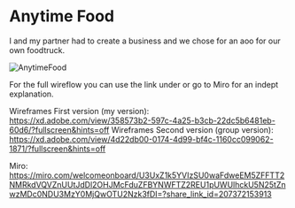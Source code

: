 # Anytime Food

I and my partner had to create a business and we chose for an aoo for our own foodtruck.

![AnytimeFood](https://user-images.githubusercontent.com/57445093/198983582-4bc16d14-3f2f-4f53-80dc-dcc64a49fa8f.png)


For the full wireflow you can use the link under or go to Miro for an indept explanation.

Wireframes First version (my version): https://xd.adobe.com/view/358573b2-597c-4a25-b3cb-22dc5b6481eb-60d6/?fullscreen&hints=off
Wireframes Second version (group version): https://xd.adobe.com/view/4d22db00-0174-4d99-bf4c-1160cc099062-1871/?fullscreen&hints=off 

Miro: https://miro.com/welcomeonboard/U3UxZ1k5YVIzSU0waFdweEM5ZFFTT2NMRkdVQVZnUUtJdDl2OHJMcFduZFBYNWFTZ2REU1pUWUlhckU5N25tZnwzMDc0NDU3MzY0MjQwOTU2Nzk3fDI=?share_link_id=207372153913
